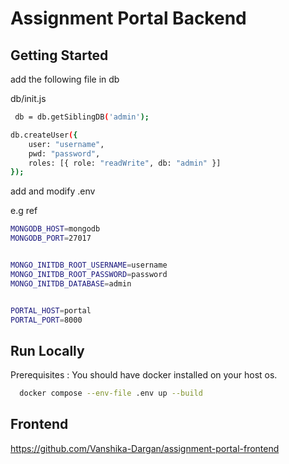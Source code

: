 # Assignment Portal Backend


## Getting Started

add the following file in db

db/init.js

```bash
 db = db.getSiblingDB('admin'); 

db.createUser({
    user: "username",
    pwd: "password", 
    roles: [{ role: "readWrite", db: "admin" }] 
});

```

add and modify .env

e.g ref

```bash
MONGODB_HOST=mongodb
MONGODB_PORT=27017


MONGO_INITDB_ROOT_USERNAME=username
MONGO_INITDB_ROOT_PASSWORD=password
MONGO_INITDB_DATABASE=admin


PORTAL_HOST=portal
PORTAL_PORT=8000

```


## Run Locally

Prerequisites : You should have docker installed on your host os.

```bash
  docker compose --env-file .env up --build
```


## Frontend

https://github.com/Vanshika-Dargan/assignment-portal-frontend
